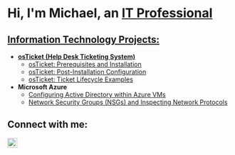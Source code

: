 <h1>Hi, I'm Michael, an <a href="https://www.linkedin.com/in/michael-flower-/">IT Professional</h1>

<h2> Information Technology Projects:</h2>

- <b>osTicket (Help Desk Ticketing System)</b>
  - [osTicket: Prerequisites and Installation](https://github.com/michaelxflow/osticket-prereqs)
  - [osTicket: Post-Installation Configuration](https://github.com/michaelxflow//post-install-config)
  - [osTicket: Ticket Lifecycle Examples](https://github.com/michaelxflow//ticket-lifecycle)
- <b>Microsoft Azure</b>
  - [Configuring Active Directory within Azure VMs](https://github.com/michaelxflow//configure-ad)
  - [Network Security Groups (NSGs) and Inspecting Network Protocols](https://github.com/michaelxflow//azure-network-protocols)

<h2>Connect with me:</h2>

[<img align="left" alt="Michael-Flower | LinkedIn" width="22px" src="https://cdn.jsdelivr.net/npm/simple-icons@v3/icons/linkedin.svg" />][linkedin]

[linkedin]:https://www.linkedin.com/in/michael-flower-/
